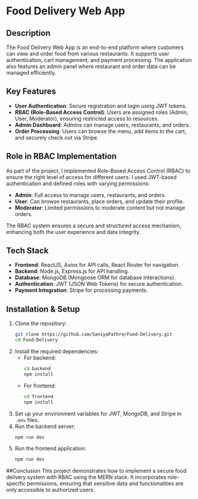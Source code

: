 # Food Delivery Web App

## Description
The Food Delivery Web App is an end-to-end platform where customers can view and order food from various restaurants. It supports user authentication, cart management, and payment processing. The application also features an admin panel where restaurant and order data can be managed efficiently.

## Key Features
- **User Authentication**: Secure registration and login using JWT tokens.
- **RBAC (Role-Based Access Control)**: Users are assigned roles (Admin, User, Moderator), ensuring restricted access to resources.
- **Admin Dashboard**: Admins can manage users, restaurants, and orders.
- **Order Processing**: Users can browse the menu, add items to the cart, and securely check out via Stripe.

## Role in RBAC Implementation
As part of the project, I implemented Role-Based Access Control (RBAC) to ensure the right level of access for different users. I used JWT-based authentication and defined roles with varying permissions:
- **Admin**: Full access to manage users, restaurants, and orders.
- **User**: Can browse restaurants, place orders, and update their profile.
- **Moderator**: Limited permissions to moderate content but not manage orders.

The RBAC system ensures a secure and structured access mechanism, enhancing both the user experience and data integrity.

## Tech Stack
- **Frontend**: ReactJS, Axios for API calls, React Router for navigation.
- **Backend**: Node.js, Express.js for API handling.
- **Database**: MongoDB (Mongoose ORM for database interactions).
- **Authentication**: JWT (JSON Web Tokens) for secure authentication.
- **Payment Integration**: Stripe for processing payments.

## Installation & Setup
1. Clone the repository:
   ```bash
   git clone https://github.com/SaniyaPathre/Food-Delivery.git
   cd Food-Delivery
   ```
2. Install the required dependencies:
   - For backend:
     ```bash
     cd backend
     npm install
     ```
   - For frontend:
     ```bash
     cd frontend
     npm install
     ```
3. Set up your environment variables for JWT, MongoDB, and Stripe in `.env` files.
4. Run the backend server:
   ```bash
   npm run dev
   ```
5. Run the frontend application:
   ```bash
   npm run dev
   ```
##Conclusion
This project demonstrates how to implement a secure food delivery system with RBAC using the MERN stack. It incorporates role-specific permissions, ensuring that sensitive data and functionalities are only accessible to authorized users.
